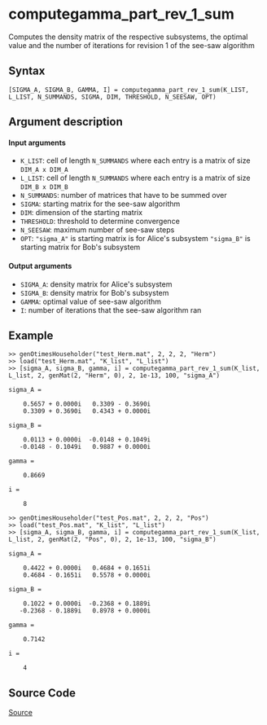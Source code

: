 # computegamma_part_rev_1_sum
Computes the density matrix of the respective subsystems, the optimal value and the number of iterations for revision 1 of the see-saw algorithm

## Syntax
``[SIGMA_A, SIGMA_B, GAMMA, I] = computegamma_part_rev_1_sum(K_LIST, L_LIST, N_SUMMANDS, SIGMA, DIM, THRESHOLD, N_SEESAW, OPT)``

## Argument description
#### Input arguments
- ``K_LIST``: cell of length ``N_SUMMANDS`` where each entry is a matrix of size ``DIM_A x DIM_A``
- ``L_LIST``: cell of length ``N_SUMMANDS`` where each entry is a matrix of size ``DIM_B x DIM_B``
- ``N_SUMMANDS``: number of matrices that have to be summed over
- ``SIGMA``: starting matrix for the see-saw algorithm
- ``DIM``: dimension of the starting matrix
- ``THRESHOLD``: threshold to determine convergence
- ``N_SEESAW``: maximum number of see-saw steps
- ``OPT``: ``"sigma_A"`` is starting matrix is for Alice's subsystem
           ``"sigma_B"`` is starting matrix for Bob's subsystem

#### Output arguments
- ``SIGMA_A``: density matrix for Alice's subsystem
- ``SIGMA_B``: density matrix for Bob's subsystem
- ``GAMMA``: optimal value of see-saw algorithm
- ``I``: number of iterations that the see-saw algorithm ran

## Example
    >> genOtimesHouseholder("test_Herm.mat", 2, 2, 2, "Herm")
    >> load("test_Herm.mat", "K_list", "L_list")
    >> [sigma_A, sigma_B, gamma, i] = computegamma_part_rev_1_sum(K_list, L_list, 2, genMat(2, "Herm", 0), 2, 1e-13, 100, "sigma_A")

    sigma_A =

        0.5657 + 0.0000i   0.3309 - 0.3690i
        0.3309 + 0.3690i   0.4343 + 0.0000i

    sigma_B =

        0.0113 + 0.0000i  -0.0148 + 0.1049i
       -0.0148 - 0.1049i   0.9887 + 0.0000i

    gamma =

        0.8669

    i =

        8

    >> genOtimesHouseholder("test_Pos.mat", 2, 2, 2, "Pos")
    >> load("test_Pos.mat", "K_list", "L_list")
    >> [sigma_A, sigma_B, gamma, i] = computegamma_part_rev_1_sum(K_list, L_list, 2, genMat(2, "Pos", 0), 2, 1e-13, 100, "sigma_B")

    sigma_A =

        0.4422 + 0.0000i   0.4684 + 0.1651i
        0.4684 - 0.1651i   0.5578 + 0.0000i

    sigma_B =

        0.1022 + 0.0000i  -0.2368 + 0.1889i
       -0.2368 - 0.1889i   0.8978 + 0.0000i

    gamma =

        0.7142

    i =

        4

## Source Code
[Source](https://github.com/ankith-mohan/SEP/blob/main/SDPs/LowerBounds/computegamma_part_rev_1_sum.m)